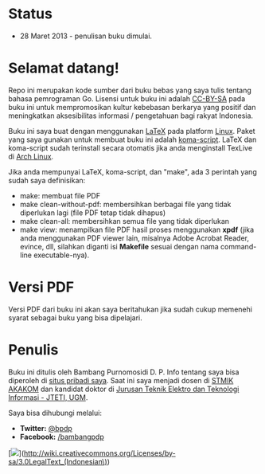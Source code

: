 Status
======

+ 28 Maret 2013 - penulisan buku dimulai.

Selamat datang!
===============

Repo ini merupakan kode sumber dari buku bebas yang saya tulis tentang bahasa pemrograman Go. Lisensi untuk buku ini adalah [CC-BY-SA](http://freedomdefined.org/Licenses/CC-BY-SA) pada buku ini untuk mempromosikan kultur kebebasan berkarya yang positif dan meningkatkan aksesibilitas informasi / pengetahuan bagi rakyat Indonesia. 

Buku ini saya buat dengan menggunakan [LaTeX](http://www.latex-project.org) pada platform [Linux](http://www.linux.org/). Paket yang saya gunakan untuk membuat buku ini adalah [koma-script](http://www.ctan.org/pkg/koma-script). LaTeX dan koma-script sudah terinstall secara otomatis jika anda menginstall TexLive di [Arch Linux](http://www.archlinux.org).

Jika anda mempunyai LaTeX, koma-script, dan "make", ada 3 perintah yang sudah saya definisikan:
* make: membuat file PDF
* make clean-without-pdf: membersihkan berbagai file yang tidak diperlukan lagi (file PDF tetap tidak dihapus)
* make clean-all: membersihkan semua file yang tidak diperlukan
* make view: menampilkan file PDF hasil proses menggunakan **xpdf** (jika anda menggunakan PDF viewer lain, misalnya Adobe Acrobat Reader, evince, dll, silahkan diganti isi **Makefile** sesuai dengan nama command-line executable-nya).

Versi PDF
=========

Versi PDF dari buku ini akan saya beritahukan jika sudah cukup memenehi syarat sebagai buku yang bisa dipelajari.

Penulis
=======

Buku ini ditulis oleh Bambang Purnomosidi D. P. Info tentang saya bisa diperoleh di [situs pribadi saya](http://bpdp.name). Saat ini saya menjadi dosen di [STMIK AKAKOM](http://www.akakom.ac.id) dan kandidat doktor di [Jurusan Teknik Elektro dan Teknologi Informasi - JTETI, UGM](http://pasca.te.ugm.ac.id).

Saya bisa dihubungi melalui:

* **Twitter:** [@bpdp](http://twitter.com/#!/bpdp)
* **Facebook:** [/bambangpdp](http://www.facebook.com/bambangpdp)

[<img src="http://creativecommons.or.id/wp-content/uploads/2012/07/cc-by-sa.jpg">](http://wiki.creativecommons.org/Licenses/by-sa/3.0LegalText_(Indonesian\))
